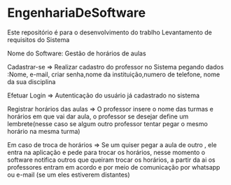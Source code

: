 # EngenhariaDeSoftware
Este repositório é para o desenvolvimento do trablho
Levantamento de requisitos do Sistema

Nome do Software:  Gestão de horários de aulas 


Cadastrar-se => Realizar cadastro do professor no Sistema pegando dados :Nome, e-mail, criar senha,nome da instituição,numero de telefone, nome da sua disciplina 	


Efetuar Login	=> Autenticação do usuário  já cadastrado no sistema	



Registrar horários das aulas =>	O professor insere o nome das turmas e horários em que vai dar aula, o professor se desejar define um lembrete(nesse caso se algum outro professor tentar pegar o mesmo horário na mesma turma)	




Em caso de troca de horários =>	Se um  quiser pegar a aula de outro , ele entra na aplicação e pede para trocar os horários, nesse momento o software notifica outros que queiram trocar os horários, a partir da ai os professores entram em acordo e por meio de comunicação por whatsapp ou e-mail (se um eles estiverem distantes)	




